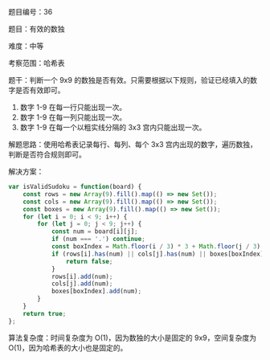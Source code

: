题目编号：36

题目：有效的数独

难度：中等

考察范围：哈希表

题干：判断一个 9x9 的数独是否有效。只需要根据以下规则，验证已经填入的数字是否有效即可。

1. 数字 1-9 在每一行只能出现一次。
2. 数字 1-9 在每一列只能出现一次。
3. 数字 1-9 在每一个以粗实线分隔的 3x3 宫内只能出现一次。

解题思路：使用哈希表记录每行、每列、每个 3x3 宫内出现的数字，遍历数独，判断是否符合规则即可。

解决方案：

```javascript
var isValidSudoku = function(board) {
    const rows = new Array(9).fill().map(() => new Set());
    const cols = new Array(9).fill().map(() => new Set());
    const boxes = new Array(9).fill().map(() => new Set());
    for (let i = 0; i < 9; i++) {
        for (let j = 0; j < 9; j++) {
            const num = board[i][j];
            if (num === '.') continue;
            const boxIndex = Math.floor(i / 3) * 3 + Math.floor(j / 3);
            if (rows[i].has(num) || cols[j].has(num) || boxes[boxIndex].has(num)) {
                return false;
            }
            rows[i].add(num);
            cols[j].add(num);
            boxes[boxIndex].add(num);
        }
    }
    return true;
};
```

算法复杂度：时间复杂度为 O(1)，因为数独的大小是固定的 9x9，空间复杂度为 O(1)，因为哈希表的大小也是固定的。